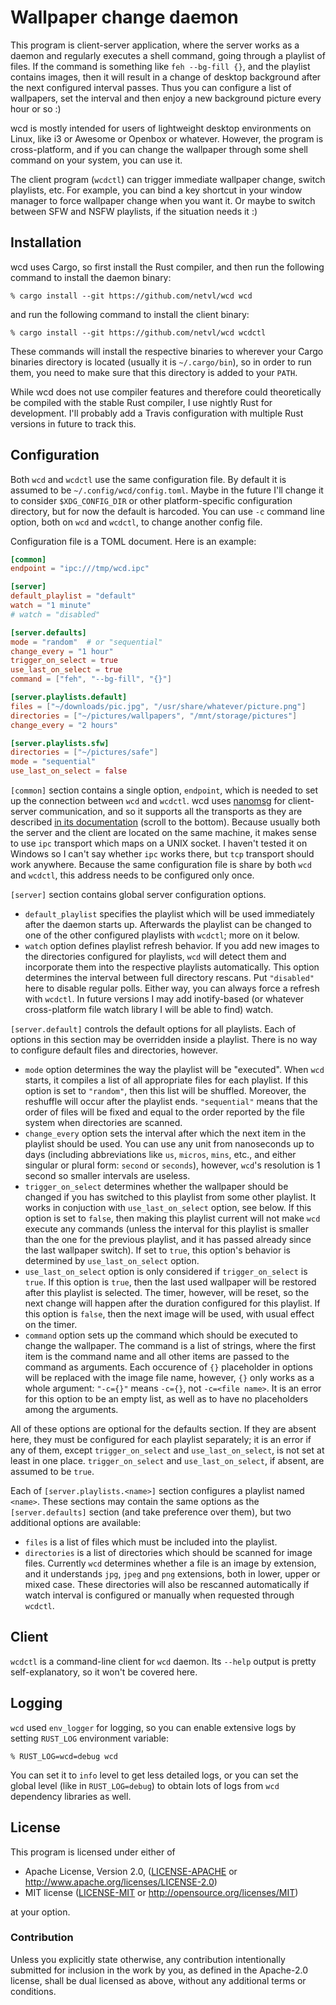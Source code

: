 # Wallpaper change daemon

This program is client-server application, where the server works as a daemon and regularly
executes a shell command, going through a playlist of files. If the command is something like
`feh --bg-fill {}`, and the playlist contains images, then it will result in a change of
desktop background after the next configured interval passes. Thus you can configure a list
of wallpapers, set the interval and then enjoy a new background picture every hour or so :)

wcd is mostly intended for users of lightweight desktop environments on Linux, like i3 or Awesome
or Openbox or whatever. However, the program is cross-platform, and if you can change the
wallpaper through some shell command on your system, you can use it.

The client program (`wcdctl`) can trigger immediate wallpaper change, switch playlists, etc.
For example, you can bind a key shortcut in your window manager to force wallpaper change
when you want it. Or maybe to switch between SFW and NSFW playlists, if the situation needs it :)

## Installation

wcd uses Cargo, so first install the Rust compiler, and then run the following command to 
install the daemon binary:

```
% cargo install --git https://github.com/netvl/wcd wcd
```

and run the following command to install the client binary:

```
% cargo install --git https://github.com/netvl/wcd wcdctl
```

These commands will install the respective binaries to wherever your Cargo binaries
directory is located (usually it is `~/.cargo/bin`), so in order to run them, you need to make
sure that this directory is added to your `PATH`.

While wcd does not use compiler features and therefore could theoretically be compiled with
the stable Rust compiler, I use nightly Rust for development. I'll probably add a Travis
configuration with multiple Rust versions in future to track this.

## Configuration

Both `wcd` and `wcdctl` use the same configuration file. By default it is assumed to be
`~/.config/wcd/config.toml`. Maybe in the future I'll change it to consider `$XDG_CONFIG_DIR`
or other platform-specific configuration directory, but for now the default is harcoded.
You can use `-c` command line option, both on `wcd` and `wcdctl`, to change another config
file.

Configuration file is a TOML document. Here is an example:

```toml
[common]
endpoint = "ipc:///tmp/wcd.ipc"

[server]
default_playlist = "default"
watch = "1 minute"
# watch = "disabled"

[server.defaults]
mode = "random"  # or "sequential"
change_every = "1 hour"
trigger_on_select = true
use_last_on_select = true
command = ["feh", "--bg-fill", "{}"]

[server.playlists.default]
files = ["~/downloads/pic.jpg", "/usr/share/whatever/picture.png"]
directories = ["~/pictures/wallpapers", "/mnt/storage/pictures"]
change_every = "2 hours"

[server.playlists.sfw]
directories = ["~/pictures/safe"]
mode = "sequential"
use_last_on_select = false
```

`[common]` section contains a single option, `endpoint`, which is needed to set up the connection
between `wcd` and `wcdctl`. wcd uses [nanomsg](http://nanomsg.org/) for client-server
communication, and so it supports all the transports as they are described 
[in its documentation](http://nanomsg.org/v0.8/nanomsg.7.html) (scroll to the bottom). Because
usually both the server and the client are located on the same machine, it makes sense to
use `ipc` transport which maps on a UNIX socket. I haven't tested it on Windows so I can't say
whether `ipc` works there, but `tcp` transport should work anywhere. Because the same
configuration file is share by both `wcd` and `wcdctl`, this address needs to be configured
only once.

`[server]` section contains global server configuration options.
* `default_playlist` specifies the playlist which will be used immediately after the daemon
  starts up. Afterwards the playlist can be changed to one of the other configured playlists
  with `wcdctl`; more on it below.
* `watch` option defines playlist refresh behavior. If you add new images to the directories
  configured for playlists, `wcd` will detect them and incorporate them into the respective
  playlists automatically. This option determines the interval between full directory rescans.
  Put `"disabled"` here to disable regular polls. Either way, you can always force a refresh
  with `wcdctl`. In future versions I may add inotify-based (or whatever cross-platform file
  watch library I will be able to find) watch.

`[server.default]` controls the default options for all playlists. Each of options in this
section may be overridden inside a playlist. There is no way to configure default files
and directories, however.
* `mode` option determines the way the playlist will be "executed". When `wcd` starts,
  it compiles a list of all appropriate files for each playlist. If this option is set
  to `"random"`, then this list will be shuffled. Moreover, the reshuffle will occur after
  the playlist ends. `"sequential"` means that the order of files will be fixed and equal
  to the order reported by the file system when directories are scanned.
* `change_every` option sets the interval after which the next item in the playlist
  should be used. You can use any unit from nanoseconds up to days (including abbreviations
  like `us`, `micros`, `mins`, etc., and either singular or plural form: `second` or `seconds`),
  however, `wcd`'s resolution is 1 second so smaller intervals are useless.
* `trigger_on_select` determines whether the wallpaper should be changed if you has switched
  to this playlist from some other playlist. It works in conjuction with `use_last_on_select`
  option, see below. If this option is set to `false`, then making this playlist current
  will not make `wcd` execute any commands (unless the interval for this playlist is smaller than
  the one for the previous playlist, and it has passed already since the last wallpaper switch).
  If set to `true`, this option's behavior is determined by `use_last_on_select` option.
* `use_last_on_select` option is only considered if `trigger_on_select` is `true`. If this
  option is `true`, then the last used wallpaper will be restored after this playlist is selected.
  The timer, however, will be reset, so the next change will happen after the duration configured
  for this playlist. If this option is `false`, then the next image will be used, with usual
  effect on the timer.
* `command` option sets up the command which should be executed to change the wallpaper. The
  command is a list of strings, where the first item is the command name and all other items
  are passed to the command as arguments. Each occurence of `{}` placeholder in options
  will be replaced with the image file name, however, `{}` only works as a whole argument:
  `"-c={}"` means `-c={}`, not `-c=<file name>`. It is an error for this option to be an
  empty list, as well as to have no placeholders among the arguments.

All of these options are optional for the defaults section. If they are absent here, they must
be configured for each playlist separately; it is an error if any of them, except
`trigger_on_select` and `use_last_on_select`, is not set at least in one place.
`trigger_on_select` and `use_last_on_select`, if absent, are assumed to be `true`.

Each of `[server.playlists.<name>]` section configures a playlist named `<name>`. These sections
may contain the same options as the `[server.defaults]` section (and take preference over them),
but two additional options are available:
* `files` is a list of files which must be included into the playlist.
* `directories` is a list of directories which should be scanned for image files. Currently
  `wcd` determines whether a file is an image by extension, and it understands `jpg`, `jpeg`
  and `png` extensions, both in lower, upper or mixed case. These directories will also be
  rescanned automatically if watch interval is configured or manually when requested through
  `wcdctl`.

## Client

`wcdctl` is a command-line client for `wcd` daemon. Its `--help` output is pretty self-explanatory,
so it won't be covered here.

## Logging

`wcd` used `env_logger` for logging, so you can enable extensive logs by setting `RUST_LOG`
environment variable:

```
% RUST_LOG=wcd=debug wcd
```

You can set it to `info` level to get less detailed logs, or you can set the global level
(like in `RUST_LOG=debug`) to obtain lots of logs from `wcd` dependency libraries as well.

## License

This program is licensed under either of

 * Apache License, Version 2.0, ([LICENSE-APACHE](LICENSE-APACHE) or http://www.apache.org/licenses/LICENSE-2.0)
 * MIT license ([LICENSE-MIT](LICENSE-MIT) or http://opensource.org/licenses/MIT)

at your option.

### Contribution

Unless you explicitly state otherwise, any contribution intentionally submitted
for inclusion in the work by you, as defined in the Apache-2.0 license, shall be dual licensed 
as above, without any additional terms or conditions.
